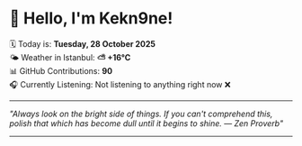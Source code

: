 # 👋 Hello, I'm Kekn9ne!

🗓️ Today is: **Tuesday, 28 October 2025**  
🌤️ Weather in Istanbul: **⛅️  +16°C**  
📊 GitHub Contributions: **90**  
🎧 Currently Listening: Not listening to anything right now ❌

---

_"Always look on the bright side of things. If you can't comprehend this, polish that which has become dull until it begins to shine. — *Zen Proverb*"_

---
